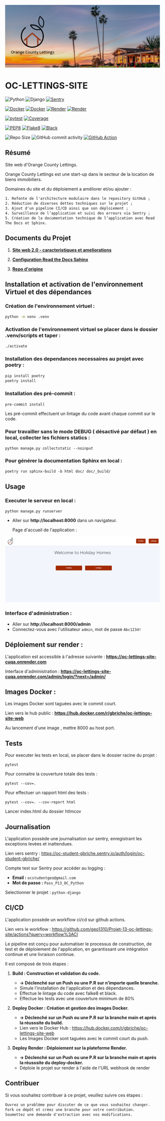 ![image](./doc/_static/images/Orange%20County_Lettings_banner.png)

# OC-LETTINGS-SITE
![Python](https://img.shields.io/badge/python-3.11.x-green.svg)
![Django](https://img.shields.io/badge/django-5.0.6-green.svg)
[![Sentry](https://img.shields.io/badge/Sentry-Enabled-brightgreen.svg)](https://sentry.io)

[![Docker](https://img.shields.io/badge/docker-blue.svg?logo=docker&logoColor=white)](https://www.docker.com/)
[![Docker](https://img.shields.io/badge/docker_oc_lettings_site-blue.svg?logo=docker&logoColor=white)](https://hub.docker.com/r/gbriche/oc-lettings-site-web)
[![Render](https://img.shields.io/badge/render-46E3B7?logo=render&logoColor=white)](https://render.com/)
[![Render](https://img.shields.io/badge/render_oc_lettings_site-46E3B7?logo=render&logoColor=white)](https://oc-lettings-site-cuqa.onrender.com)



[![pytest](https://img.shields.io/badge/pytest-passing-success)](https://pytest.org)
[![Coverage](https://img.shields.io/badge/coverage-89%25-brightgreen)](https://coverage.readthedocs.io/en/latest/)

[![PEP8](https://img.shields.io/badge/code%20style-pep8-orange.svg)](https://www.python.org/dev/peps/pep-0008/)
[![Flake8](https://img.shields.io/badge/flake8-checked-blueviolet)](https://flake8.pycqa.org/en/latest/)
[![Black](https://img.shields.io/badge/code%20style-black-000000.svg)](https://github.com/psf/black)

![Repo Size](https://img.shields.io/github/repo-size/geo1310/Projet-13-oc-lettings-site)
![GitHub commit activity](https://img.shields.io/github/commit-activity/m/geo1310/Projet-13-oc-lettings-site)
[![GitHub Action](https://img.shields.io/github/actions/workflow/status/geo1310/Projet-13-oc-lettings-site/ci-cd.yml
)](https://github.com/geo1310/Projet-13-oc-lettings-site/actions?query=workflow%3ACI)







## Résumé

Site web d'Orange County Lettings.

Orange County Lettings est une start-up dans le secteur de la location de biens immobiliers.

Domaines du site et du déploiement a améliorer et/ou ajouter :


    1. Refonte de l'architecture modulaire dans le repository GitHub ;
    2. Réduction de diverses dettes techniques sur le projet ;
    3. Ajout d'un pipeline CI/CD ainsi que son déploiement ;
    4. Surveillance de l’application et suivi des erreurs via Sentry ;
    5. Création de la documentation technique de l’application avec Read The Docs et Sphinx.

## Documents du Projet


1. __[Site web 2.0 - caracteristiques et ameliorations](doc/_static/Site+web+2.0+-+caractéristiques+et+améliorations.pdf)__

2. __[Configuration Read the Docs Sphinx](doc/_static/Configuration+Read+the+Docs.pdf)__

3. __[Repo d'origine](https://github.com/OpenClassrooms-Student-Center/Projet-13-oc-lettings-site.git)__

## Installation et activation de l'environnement Virtuel et des dépendances
### Création de l'environnement virtuel :
```bash
python -m venv .venv
```
### Activation de l'environnement virtuel se placer dans le dossier **.venv/scripts** et taper :
```bash
./activate
```
### Installation des dependances necessaires au projet avec poetry :
```bash
pip install poetry
poetry install

```

### Installation des pré-commit :
```
pre-commit install
```
Les pré-commit effectuent un lintage du code avant chaque commit sur le code.


### Pour travailler sans le mode DEBUG ( désactivé par défaut ) en local, collecter les fichiers statics :

```
python manage.py collectstatic --noinput
```

### Pour générer la documentation Sphinx en local :

```
poetry run sphinx-build -b html doc/ doc/_build/
```

## Usage

### Executer le serveur en local :
```
python manage.py runserver
```
- Aller sur __http://localhost:8000__ dans un navigateur.

    Page d'accueil de l'application :

![image](./doc/_static/images/Orange%20County_Lettings_index_page.png)


### Interface d'administration :

- Aller sur __http://localhost:8000/admin__
- Connectez-vous avec l'utilisateur `admin`, mot de passe `Abc1234!`

## Déploiement sur render :

L'application est accessible à l'adresse suivante :  __https://oc-lettings-site-cuqa.onrender.com__

Interface d'administration : __https://oc-lettings-site-cuqa.onrender.com/admin/login/?next=/admin/__

## Images Docker :

Les images Docker sont taguées avec le commit court.

Lien vers le hub public : __https://hub.docker.com/r/gbriche/oc-lettings-site-web__

Au lancement d'une image , mettre 8000 au host port.



## Tests

Pour executer les tests en local, se placer dans le dossier racine du projet :
```
pytest
```
Pour connaitre la couverture totale des tests :
```
pytest --cov=.
```
Pour effectuer un rapport html des tests :
```
pytest --cov=. --cov-report html
```
Lancer index.html du dossier htlmcov

## Journalisation

L'application possède une journalisation sur sentry, enregistrant les exceptions levées et inattendues.

Lien vers sentry : https://oc-student-gbriche.sentry.io/auth/login/oc-student-gbriche/

Compte test sur Sentry pour accéder au logging :

*   __Email :__ `ocstudentgeo@gmail.com`
*   __Mot de passe :__ `Pass_P13_OC_Python`


Selectionner le projet : `python-django`

## CI/CD

L'application possède un workflow ci/cd sur github actions.

Lien vers le workflow : https://github.com/geo1310/Projet-13-oc-lettings-site/actions?query=workflow%3ACI

Le pipeline est conçu pour automatiser le processus de construction, de test et de déploiement de l'application, en garantissant une intégration continue et une livraison continue.

Il est composé de trois étapes :

1. __Build : Construction et validation du code.__

    *   __-> Déclenché sur un Push ou une P.R sur n’importe quelle branche.__
    *   Simule l'installation de l'application et des dépendances.
    *   Effectue le lintage du code avec falke8 et black.
    *   Effectue les tests avec une couverture minimum de 80%

2. __Deploy Docker : Création et gestion des images Docker.__

    *   __-> Déclenché sur un Push ou une P.R sur la branche main et aprés la réusssite du build.__
    *   Lien vers le Docker Hub : https://hub.docker.com/r/gbriche/oc-lettings-site-web
    *   Les Images Docker sont taguées avec le commit court du push.


3. __Deploy Render : Déploiement sur la plateforme Render.__

    *   __-> Déclenché sur un Push ou une P.R sur la branche main et aprés la réusssite du deploy-docker.__
    *   Déploie le projet sur render à l'aide de l'URL webhook de render


## Contribuer

Si vous souhaitez contribuer à ce projet, veuillez suivre ces étapes :

    Ouvrez un problème pour discuter de ce que vous souhaitez changer.
    Fork ce dépôt et créez une branche pour votre contribution.
    Soumettez une demande d'extraction avec vos modifications.
